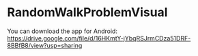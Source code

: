 # RandomWalkProblemVisual
You can download the app for Android:
https://drive.google.com/file/d/16HKmtY-jYbqRSJrmCDza51DRF-8BBfB8/view?usp=sharing
